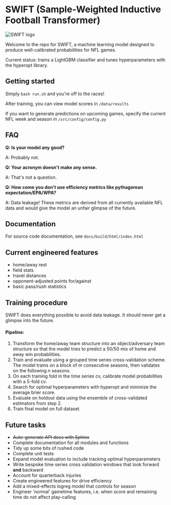 # SWIFT (Sample-Weighted Inductive Football Transformer)

![SWIFT logo](https://i.imgur.com/IgZi9pt.png)

Welcome to the repo for SWIFT, a machine learning model designed to produce well-calibrated probabilities for NFL games.

Current status: trains a LightGBM classifier and tunes hyperparameters with the hyperopt library.

## Getting started
Simply `bash run.sh` and you're off to the races!

After training, you can view model scores in `/data/results`

If you want to generate predictions on upcoming games, specify the current NFL week and season in `/src/config/config.py`

## FAQ
**Q: Is your model any good?**

A: Probably not.

**Q: Your acronym doesn't make any sense.**

A: That's not a question.

**Q: How come you don't use efficiency metrics like pythagorean expectation/EPA/WPA?**

A: Data leakage! These metrics are derived from all currently available NFL data and would give the model an unfair glimpse of the future.

## Documentation

For source code documentation, see `docs/build/html/index.html`

## Current engineered features
- home/away rest
- field stats
- travel distances
- opponent-adjusted points for/against
- basic pass/rush statistics

## Training procedure
SWIFT does everything possible to avoid data leakage. It should never get a glimpse into the future.

#### Pipeline:
1. Transform the home/away team structure into an object/adversary team structure so that the model tries to predict a 50/50 mix of home and away win probabilities.
2. Train and evaluate using a grouped time series cross-validation scheme. The model trains on a block of *m* consecutive seasons, then validates on the following *n* seasons.
3. On each training fold in the time series cv, calibrate model probabilities with a 5-fold cv.
4. Search for optimal hyperparameters with hyperopt and minimize the average brier score.
5. Evaluate on holdout data using the ensemble of cross-validated estimators from step 2.
6. Train final model on full dataset.

## Future tasks
- ~~Auto-generate API docs with Sphinx~~
- Complete documentation for all modules and functions
- Tidy up some bits of rushed code
- Complete unit tests
- Expand model evaluation to include tracking optimal hyperparameters
- Write bespoke time series cross validation windows that look forward **and** backward
- Account for quarterback injuries
- Create engineered features for drive efficiency
- Add a mixed-effects logreg model that controls for season
- Engineer 'normal' gametime features, i.e. when score and remaining time do not affect play-calling
